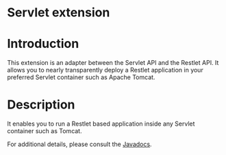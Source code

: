 Servlet extension
=================

Introduction
============

This extension is an adapter between the Servlet API and the Restlet
API. It allows you to nearly transparently deploy a Restlet application
in your preferred Servlet container such as Apache Tomcat.

Description
===========

It enables you to run a Restlet based application inside any Servlet
container such as Tomcat.

For additional details, please consult the
[Javadocs](http://web.archive.org/web/20110309020649/http://www.restlet.org/documentation/2.0/jee/ext/org/restlet/ext/servlet/package-summary.html).

